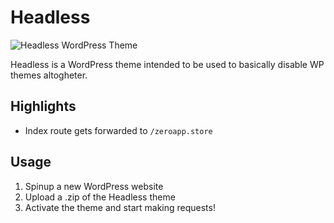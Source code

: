 # Headless

![Headless WordPress Theme](https://raw.githubusercontent.com/arnonate/headless-wordpress/master/screenshot.png)

Headless is a WordPress theme intended to be used to basically disable WP themes altogheter. 

## Highlights

- Index route gets forwarded to `/zeroapp.store`

## Usage

1. Spinup a new WordPress website
2. Upload a .zip of the Headless theme
3. Activate the theme and start making requests!